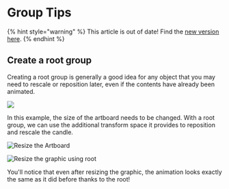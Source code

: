 # Group Tips

{% hint style="warning" %}
This article is out of date! Find the [new version here](https://rive.app/community/doc/group-tips/doctLauQ0L0I).
{% endhint %}

## Create a root group

Creating a root group is generally a good idea for any object that you may need to rescale or reposition later, even if the contents have already been animated.&#x20;

![](../../../.gitbook/assets/root\_fixed2.gif)

In this example, the size of the artboard needs to be changed. With a root group, we can use the additional transform space it provides to reposition and rescale the candle.

![Resize the Artboard](../../../.gitbook/assets/root\_part1.gif)

![Resize the graphic using root](../../../.gitbook/assets/root\_part2.gif)

You'll notice that even after resizing the graphic, the animation looks exactly the same as it did before thanks to the root!&#x20;

&#x20;
